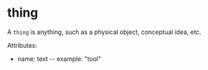 # thing

A `thing` is anything, such as a physical object, conceptual idea, etc.

Attributes:

* name: text -- example: "tool"
